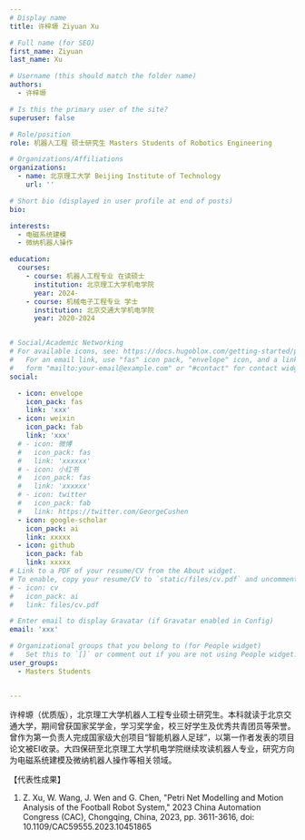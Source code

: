 ```yaml
---
# Display name
title: 许梓塬 Ziyuan Xu

# Full name (for SEO)
first_name: Ziyuan
last_name: Xu

# Username (this should match the folder name)
authors:
  - 许梓塬

# Is this the primary user of the site?
superuser: false

# Role/position
role: 机器人工程 硕士研究生 Masters Students of Robotics Engineering

# Organizations/Affiliations
organizations:
  - name: 北京理工大学 Beijing Institute of Technology
    url: ''

# Short bio (displayed in user profile at end of posts)
bio: 

interests:
  - 电磁系统建模
  - 微纳机器人操作

education:
  courses:
    - course: 机器人工程专业 在读硕士
      institution: 北京理工大学机电学院
      year: 2024-
    - course: 机械电子工程专业 学士
      institution: 北京交通大学机电学院
      year: 2020-2024


# Social/Academic Networking
# For available icons, see: https://docs.hugoblox.com/getting-started/page-builder/#icons
#   For an email link, use "fas" icon pack, "envelope" icon, and a link in the
#   form "mailto:your-email@example.com" or "#contact" for contact widget.
social:

  - icon: envelope
    icon_pack: fas
    link: 'xxx'
  - icon: weixin
    icon_pack: fab
    link: 'xxx'
  # - icon: 微博
  #   icon_pack: fas
  #   link: 'xxxxxx'
  # - icon: 小红书
  #   icon_pack: fas
  #   link: 'xxxxxx'
  # - icon: twitter
  #   icon_pack: fab
  #   link: https://twitter.com/GeorgeCushen
  - icon: google-scholar
    icon_pack: ai
    link: xxxxx
  - icon: github
    icon_pack: fab
    link: xxxxx
# Link to a PDF of your resume/CV from the About widget.
# To enable, copy your resume/CV to `static/files/cv.pdf` and uncomment the lines below.
# - icon: cv
#   icon_pack: ai
#   link: files/cv.pdf

# Enter email to display Gravatar (if Gravatar enabled in Config)
email: 'xxx'

# Organizational groups that you belong to (for People widget)
#   Set this to `[]` or comment out if you are not using People widget.
user_groups:
  - Masters Students


---
```


许梓塬（优质版），北京理工大学机器人工程专业硕士研究生。本科就读于北京交通大学，期间曾获国家奖学金，学习奖学金，校三好学生及优秀共青团员等荣誉。曾作为第一负责人完成国家级大创项目“智能机器人足球”，以第一作者发表的项目论文被EI收录。大四保研至北京理工大学机电学院继续攻读机器人专业，研究方向为电磁系统建模及微纳机器人操作等相关领域。

【代表性成果】

1. Z. Xu, W. Wang, J. Wen and G. Chen, "Petri Net Modelling and Motion Analysis of the Football Robot System," 2023 China Automation Congress (CAC), Chongqing, China, 2023, pp. 3611-3616, doi: 10.1109/CAC59555.2023.10451865

 


